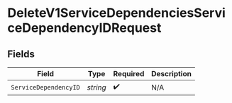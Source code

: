 # DeleteV1ServiceDependenciesServiceDependencyIDRequest


## Fields

| Field                 | Type                  | Required              | Description           |
| --------------------- | --------------------- | --------------------- | --------------------- |
| `ServiceDependencyID` | *string*              | :heavy_check_mark:    | N/A                   |
